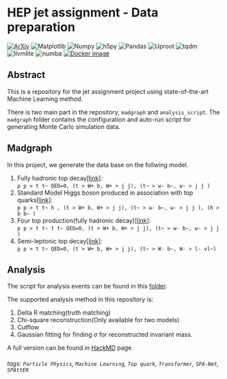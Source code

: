 HEP jet assignment - Data preparation
===
[![ArXiv](https://img.shields.io/badge/arxiv-2010.09206-green)](https://arxiv.org/abs/2010.09206)
![Matplotlib](https://img.shields.io/badge/matplotlib-3.2.2-blue)
![Numpy](https://img.shields.io/badge/numpy-1.19.0-blue)
![h5py](https://img.shields.io/badge/h5py-3.1.0-blue)
![Pandas](https://img.shields.io/badge/pandas-1.0.5-blue)
![Uproot](https://img.shields.io/badge/uproot-3.11.7-blue)
![tqdm](https://img.shields.io/badge/tqdm-4.54.1-blue)
![llvmlite](https://img.shields.io/badge/llvmlite-0.37.0-blue)
![numba](https://img.shields.io/badge/numba-0.54.1-blue)
[![Docker image](https://img.shields.io/badge/Docker%20Image-stable-orange)](https://hub.docker.com/layers/109102354/davidho9717/centos/SVJsimulation-cdr/images/sha256-01f8a8f229cc71a4d68697a4cbb4fd36b38e3c02af6469b5afc16c0a3aaff586?context=explore)

## Abstract 
This is a repository for the jet assignment project using state-of-the-art Machine Learning method.

There is two main part in the repository, `madgraph` and `analysis_script`. The `madgraph` folder contains the configuration and auto-run script for generating Monte Carlo simulation data.

## Madgraph
In this project, we generate the data base on the follwing model.

1. Fully hadronic top decay[[link]](https://github.com/davidho27941/HEP-jet-assignment/tree/v2/madgraph/pptt_preparation):  
```p p > t t~ QED=0, (t > W+ b, W+ > j j), (t~ > w- b~, w- > j j )```  
2. Standard Model Higgs boson produced in association with top quarks[[link]](https://github.com/davidho27941/HEP-jet-assignment/tree/v2/madgraph/ppttH_preparation):  
```p p > t t~ h , (t > W+ b, W+ > j j), (t~ > w- b~, w- > j j ), (h > b b~ )```  
3. Four top production(fully hadronic decay)[[link]](https://github.com/davidho27941/HEP-jet-assignment/tree/v2/madgraph/four_top_preparation):  
```p p > t t~ t t~ QED=0, (t > W+ b, W+ > j j), (t~ > w- b~, w- > j j )```  
4. Semi-leptonic top decay[[link]](https://github.com/davidho27941/HEP-jet-assignment/tree/v2/madgraph/ttbar-semi-lep_preparation):  
```p p > t t~ QED=0, (t > W+ b, W+ > j j), (t~ > W- b~, W- > l- vl~)```  

## Analysis 

The script for analysis events can be found in this [folder](https://github.com/davidho27941/HEP-jet-assignment/tree/v2/analysis_script).

The supported analysis method in this repository is:
1. Delta R matching(truth matching)
2. Chi-square reconstruction(Only available for two models)
3. Cutflow
4. Gaussian fitting for finding $\sigma$ for reconstructed invariant mass. 

A full version can be found in [HackMD](https://hackmd.io/@davidho9713/SylPrl80D) page.

###### tags: `Particle Physics`, `Machine Learning`, `Top quark`, `Transformer`, `SPA-Net`, `SPAttER`

